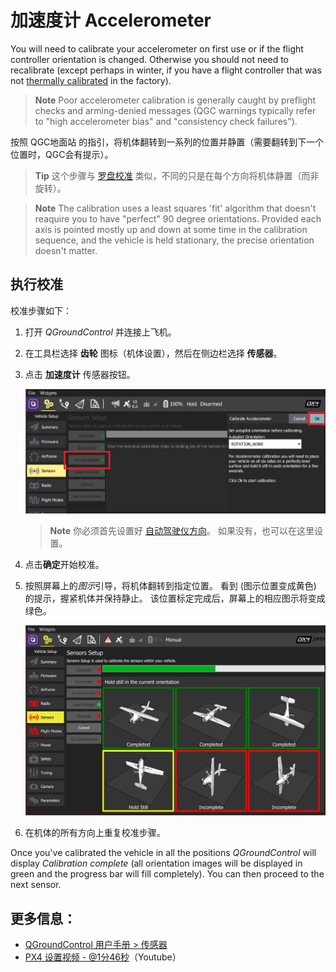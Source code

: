 # 加速度计 Accelerometer

You will need to calibrate your accelerometer on first use or if the flight controller orientation is changed. Otherwise you should not need to recalibrate (except perhaps in winter, if you have a flight controller that was not [thermally calibrated](../advanced_config/sensor_thermal_calibration.md) in the factory).

> **Note** Poor accelerometer calibration is generally caught by preflight checks and arming-denied messages (QGC warnings typically refer to "high accelerometer bias" and "consistency check failures").

按照 QGC地面站 的指引，将机体翻转到一系列的位置并静置（需要翻转到下一个位置时，QGC会有提示）。

> **Tip** 这个步骤与 [罗盘校准](../config/compass.md) 类似，不同的只是在每个方向将机体静置（而非旋转）。

<span></span>

> **Note** The calibration uses a least squares 'fit' algorithm that doesn't reaquire you to have "perfect" 90 degree orientations. Provided each axis is pointed mostly up and down at some time in the calibration sequence, and the vehicle is held stationary, the precise orientation doesn't matter.

## 执行校准

校准步骤如下：

1. 打开 *QGroundControl* 并连接上飞机。
2. 在工具栏选择 **齿轮** 图标（机体设置），然后在侧边栏选择 **传感器**。
3. 点击 **加速度计** 传感器按钮。
    
    ![加速度计校准](../../assets/qgc/setup/sensor/accelerometer.jpg)
    
    > **Note** 你必须首先设置好 [自动驾驶仪方向](../config/flight_controller_orientation.md)。 如果没有，也可以在这里设置。

4. 点击**确定**开始校准。

5. 按照屏幕上的*图示*引导，将机体翻转到指定位置。 看到 (图示位置变成黄色) 的提示，握紧机体并保持静止。 该位置标定完成后，屏幕上的相应图示将变成绿色。
    
    ![加速度计校准](../../assets/qgc/setup/sensor/accelerometer_positions_px4.jpg)

6. 在机体的所有方向上重复校准步骤。

Once you've calibrated the vehicle in all the positions *QGroundControl* will display *Calibration complete* (all orientation images will be displayed in green and the progress bar will fill completely). You can then proceed to the next sensor.

## 更多信息：

* [QGroundControl 用户手册 > 传感器](https://docs.qgroundcontrol.com/en/SetupView/sensors_px4.html#accelerometer)
* [PX4 设置视频 - @1分46秒](https://youtu.be/91VGmdSlbo4?t=1m46s)（Youtube）